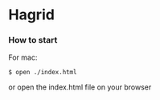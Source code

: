 # Hagrid

### How to start

For mac:
```commandline
$ open ./index.html
```

or open the index.html file on your browser
